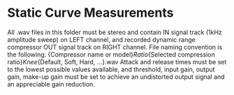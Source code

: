 # Static Curve Measurements
All .wav files in this folder must be stereo and contain IN signal track (1kHz amplitude sweep) on LEFT channel, and recorded dynamic range compressor OUT signal track on RIGHT channel.
File naming convention is the following: 
{Compressor name or model}_Ratio_{Selected compression ratio}_Knee_{Default, Soft, Hard, ...}.wav
Attack and release times must be set to the lowest possible values available, and threshold, input gain, output gain, make-up gain must be set to achieve an undistorted output signal and an appreciable gain reduction.
